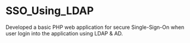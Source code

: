 # SSO_Using_LDAP

Developed a basic PHP web application for secure Single-Sign-On when user login into the application using LDAP & AD.
